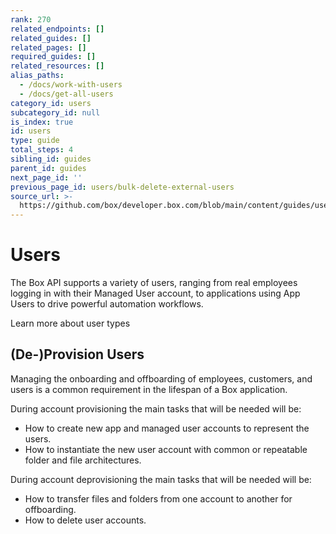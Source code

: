 ```yaml
---
rank: 270
related_endpoints: []
related_guides: []
related_pages: []
required_guides: []
related_resources: []
alias_paths:
  - /docs/work-with-users
  - /docs/get-all-users
category_id: users
subcategory_id: null
is_index: true
id: users
type: guide
total_steps: 4
sibling_id: guides
parent_id: guides
next_page_id: ''
previous_page_id: users/bulk-delete-external-users
source_url: >-
  https://github.com/box/developer.box.com/blob/main/content/guides/users/index.md
---
```

# Users

The Box API supports a variety of users, ranging from real employees logging in
with their Managed User account, to applications using App Users to drive
powerful automation workflows.

<CTA to='page://platform/user-types'>

Learn more about user types

</CTA>

## (De-)Provision Users

Managing the onboarding and offboarding of employees, customers, and users is a
common requirement in the lifespan of a Box application.

During account provisioning the main tasks that will be needed will be:

* How to create new app and managed user accounts to represent the users.
* How to instantiate the new user account with common or repeatable folder and file architectures.

During account deprovisioning the main tasks that will be needed will be:

* How to transfer files and folders from one account to another for offboarding.
* How to delete user accounts.
